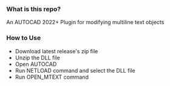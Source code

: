 ### What is this repo?
An AUTOCAD 2022+ Plugin for modifying multiline text objects

### How to Use
- Download latest release's zip file
- Unzip the DLL file
- Open AUTOCAD
- Run NETLOAD command and select the DLL file
- Run OPEN_MTEXT command
